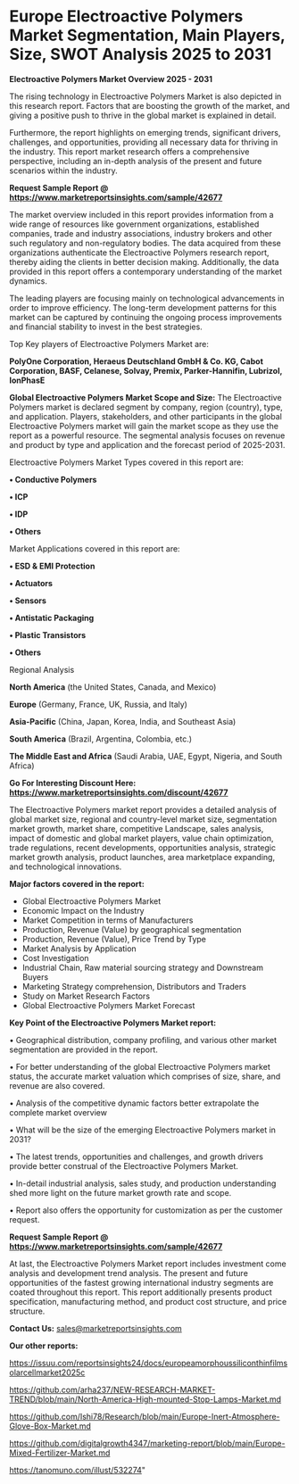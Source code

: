 # Europe Electroactive Polymers Market Segmentation, Main Players, Size, SWOT Analysis 2025 to 2031

<Strong> Electroactive Polymers Market Overview 2025 - 2031</strong>

The rising technology in Electroactive Polymers Market is also depicted in this research report. Factors that are boosting the growth of the market, and giving a positive push to thrive in the global market is explained in detail.

Furthermore, the report highlights on emerging trends, significant drivers, challenges, and opportunities, providing all necessary data for thriving in the industry. This report market research offers a comprehensive perspective, including an in-depth analysis of the present and future scenarios within the industry.

<strong>Request Sample Report @ <a href=https://www.marketreportsinsights.com/sample/42677>https://www.marketreportsinsights.com/sample/42677</a></strong>

The market overview included in this report provides information from a wide range of resources like government organizations, established companies, trade and industry associations, industry brokers and other such regulatory and non-regulatory bodies. The data acquired from these organizations authenticate the Electroactive Polymers research report, thereby aiding the clients in better decision making. Additionally, the data provided in this report offers a contemporary understanding of the market dynamics.

The leading players are focusing mainly on technological advancements in order to improve efficiency. The long-term development patterns for this market can be captured by continuing the ongoing process improvements and financial stability to invest in the best strategies.

Top Key players of Electroactive Polymers Market are:

<strong>PolyOne Corporation, Heraeus Deutschland GmbH & Co. KG, Cabot Corporation, BASF, Celanese, Solvay, Premix, Parker-Hannifin, Lubrizol, IonPhasE</strong>

<strong><b>Global Electroactive Polymers Market Scope and Size:</b></strong>
The Electroactive Polymers market is declared segment by company, region (country), type, and application. Players, stakeholders, and other participants in the global Electroactive Polymers market will gain the market scope as they use the report as a powerful resource. The segmental analysis focuses on revenue and product by type and application and the forecast period of 2025-2031.

Electroactive Polymers Market Types covered in this report are:

<strong>•  Conductive Polymers

•  ICP

•  IDP

•  Others</strong>

Market Applications covered in this report are:

<strong>•  ESD & EMI Protection

•  Actuators

•  Sensors

•  Antistatic Packaging

•  Plastic Transistors

•  Others</strong> 

Regional Analysis

<strong>North America</strong> (the United States, Canada, and Mexico)

<strong>Europe</strong> (Germany, France, UK, Russia, and Italy)

<strong>Asia-Pacific</strong> (China, Japan, Korea, India, and Southeast Asia)

<strong>South America</strong> (Brazil, Argentina, Colombia, etc.)

<strong>The Middle East and Africa</strong> (Saudi Arabia, UAE, Egypt, Nigeria, and South Africa)

<strong>Go For Interesting Discount Here: <a href=https://www.marketreportsinsights.com/discount/42677>https://www.marketreportsinsights.com/discount/42677</a></strong>

The Electroactive Polymers market report provides a detailed analysis of global market size, regional and country-level market size, segmentation market growth, market share, competitive Landscape, sales analysis, impact of domestic and global market players, value chain optimization, trade regulations, recent developments, opportunities analysis, strategic market growth analysis, product launches, area marketplace expanding, and technological innovations.

<strong><b>Major factors covered in the report:</b></strong>
<ul>
  <li>Global Electroactive Polymers Market </li>
  <li>Economic Impact on the Industry</li>
  <li>Market Competition in terms of Manufacturers</li>
  <li>Production, Revenue (Value) by geographical segmentation</li>
  <li>Production, Revenue (Value), Price Trend by Type</li>
  <li>Market Analysis by Application</li>
  <li>Cost Investigation</li>
  <li>Industrial Chain, Raw material sourcing strategy and Downstream Buyers</li>
  <li>Marketing Strategy comprehension, Distributors and Traders</li>
  <li>Study on Market Research Factors</li>
  <li>Global Electroactive Polymers Market Forecast</li>
</ul>

<strong><b>Key Point of the Electroactive Polymers Market report:</b></strong>

• Geographical distribution, company profiling, and various other market segmentation are provided in the report.

• For better understanding of the global Electroactive Polymers market status, the accurate market valuation which comprises of size, share, and revenue are also covered.

• Analysis of the competitive dynamic factors better extrapolate the complete market overview

• What will be the size of the emerging Electroactive Polymers market in 2031?

• The latest trends, opportunities and challenges, and growth drivers provide better construal of the Electroactive Polymers Market.

• In-detail industrial analysis, sales study, and production understanding shed more light on the future market growth rate and scope.

• Report also offers the opportunity for customization as per the customer request.

<strong>Request Sample Report @ <a href=https://www.marketreportsinsights.com/sample/42677>https://www.marketreportsinsights.com/sample/42677</a></strong>

At last, the Electroactive Polymers Market report includes investment come analysis and development trend analysis. The present and future opportunities of the fastest growing international industry segments are coated throughout this report. This report additionally presents product specification, manufacturing method, and product cost structure, and price structure.

<strong>Contact Us:</strong>
sales@marketreportsinsights.com

<strong>Our other reports:</strong>

<a href=https://issuu.com/reportsinsights24/docs/europeamorphoussiliconthinfilmsolarcellmarket2025c>https://issuu.com/reportsinsights24/docs/europeamorphoussiliconthinfilmsolarcellmarket2025c</a>

<a href=https://github.com/arha237/NEW-RESEARCH-MARKET-TREND/blob/main/North-America-High-mounted-Stop-Lamps-Market.md>https://github.com/arha237/NEW-RESEARCH-MARKET-TREND/blob/main/North-America-High-mounted-Stop-Lamps-Market.md</a>

<a href=https://github.com/Ishi78/Research/blob/main/Europe-Inert-Atmosphere-Glove-Box-Market.md>https://github.com/Ishi78/Research/blob/main/Europe-Inert-Atmosphere-Glove-Box-Market.md</a>

<a href=https://github.com/digitalgrowth4347/marketing-report/blob/main/Europe-Mixed-Fertilizer-Market.md>https://github.com/digitalgrowth4347/marketing-report/blob/main/Europe-Mixed-Fertilizer-Market.md</a>

<a href=https://tanomuno.com/illust/532274>https://tanomuno.com/illust/532274</a>"
